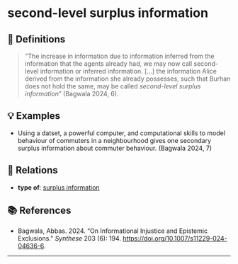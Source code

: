 # second-level surplus information

## 📖 Definitions

> "The increase in information due to information inferred from the information that the agents already had, we may now call second-level information or inferred information. [...] the information Alice derived from the information she already possesses, such that Burhan does not hold the same, may be called _second-level surplus information_” (Bagwala 2024, 6).

## 💡 Examples

- Using a datset, a powerful computer, and computational skills to model behaviour of commuters in a neighbourhood gives one secondary surplus information about commuter behaviour. (Bagwala 2024, 7)

## 🔗 Relations

- **type of**: [surplus information](./surplus-information.md)

## 📚 References

- Bagwala, Abbas. 2024. “On Informational Injustice and Epistemic Exclusions.” _Synthese_ 203 (6): 194. https://doi.org/10.1007/s11229-024-04636-6.

---

<script src="https://giscus.app/client.js"
                data-repo="natesheehan/conceptcartography"
                data-repo-id="R_kgDOPB5QiQ"
                data-category="General"
                data-category-id="DIC_kwDOPB5Qic4CsAxd"
                data-mapping="pathname"
                data-strict="0"
                data-reactions-enabled="1"
                data-emit-metadata="0"
                data-input-position="bottom"
                data-theme="catppuccin_mocha"
                data-lang="en"
                crossorigin="anonymous"
                async>
        </script>
        
